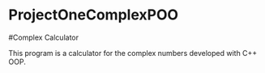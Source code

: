 # ProjectOneComplexPOO
#Complex Calculator

This program is a calculator for the complex numbers developed with C++ OOP.
